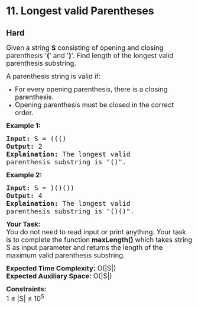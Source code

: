 # 11. Longest valid Parentheses
## Hard 
<div class="problem-statement">
                <p></p><p><span style="font-size:18px">Given a string <strong>S</strong> consisting of opening and closing parenthesis '<strong>(</strong>' and '<strong>)</strong>'. Find length of the longest valid parenthesis substring.</span></p>

<p><span style="font-size:18px">A parenthesis string is valid if:</span></p>

<ul>
	<li><span style="font-size:18px">For every opening parenthesis, there is a closing parenthesis.</span></li>
	<li><span style="font-size:18px">Opening parenthesis must be closed in the correct order.</span></li>
</ul>

<p><strong><span style="font-size:18px">Example 1:</span></strong></p>

<pre><span style="font-size:18px"><strong>Input:</strong> S = ((()
<strong>Output:</strong> 2
<strong>Explaination:</strong> The longest valid 
parenthesis substring is "()".</span></pre>

<p><strong><span style="font-size:18px">Example 2:</span></strong></p>

<pre><span style="font-size:18px"><strong>Input:</strong> S = )()())
<strong>Output:</strong> 4
<strong>Explaination:</strong> The longest valid 
parenthesis substring is "()()".</span></pre>

<p><span style="font-size:18px"><strong>Your Task:</strong><br>
You do not need to read input or print anything. Your task is to complete the function <strong>maxLength()</strong> which takes string S as input parameter and returns the length of the maximum valid parenthesis substring.</span></p>

<p><span style="font-size:18px"><strong>Expected Time Complexity:</strong> O(|S|)<br>
<strong>Expected Auxiliary Space:</strong> O(|S|)</span></p>

<p><span style="font-size:18px"><strong>Constraints:</strong><br>
1 ≤ |S| ≤ 10<sup>5</sup>&nbsp;&nbsp;</span></p>
 <p></p>
            </div>